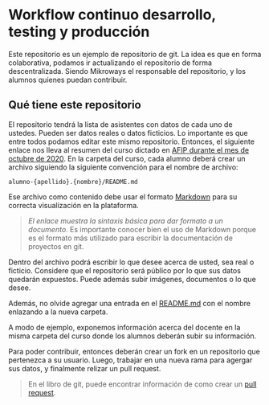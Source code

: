 # Workflow continuo desarrollo, testing y producción

Este repositorio es un ejemplo de repositorio de git. La idea es que en forma
colaborativa, podamos ir actualizando el repositorio de forma descentralizada.
Siendo Mikroways el responsable del repositorio, y los alumnos quienes puedan
contribuir.

## Qué tiene este repositorio

El repositorio tendrá la lista de asistentes con datos de cada uno de ustedes.
Pueden ser datos reales o datos ficticios. Lo importante es que entre todos
podamos editar este mismo repositorio. Entonces, el siguiente enlace nos lleva
al resumen del curso dictado en [AFIP durante el mes de octubre de
2020](afip/). En la carpeta del curso, cada alumno deberá crear un archivo
siguiendo la siguiente convención para el nombre de archivo:

`alumno-{apellido}.{nombre}/README.md`

Ese archivo como contenido debe usar el formato
[Markdown](https://guides.github.com/features/mastering-markdown/) para su
correcta visualización en la plataforma.
>  _El enlace muestra la sintaxis básica para dar formato a un documento_.
> Es importante conocer bien el uso de Markdown porque es el formato más
> utilizado para escribir la documentación de proyectos en git.

Dentro del archivo podrá escribir lo que desee acerca de usted, sea real o
ficticio. Considere que el repositorio será público por lo que sus datos
quedarán expuestos.
Puede además subir imágenes, documentos o lo que desee.

Además, no olvide agregar una entrada en el [README.md](afip/) con el nombre
enlazando a la nueva carpeta.

A modo de ejemplo, exponemos información acerca del docente en la misma carpeta
del curso donde los alumnos deberán subir su información.

Para poder contribuir, entonces deberán crear un fork en un repositorio que
pertenezca a su usuario. Luego, trabajar en una nueva rama para agergar sus
datos, y finalmente relizar un pull request.

> En el libro de git, puede encontrar información de como crear un [pull
request](https://git-scm.com/book/es/v2/GitHub-Participando-en-Proyectos).
